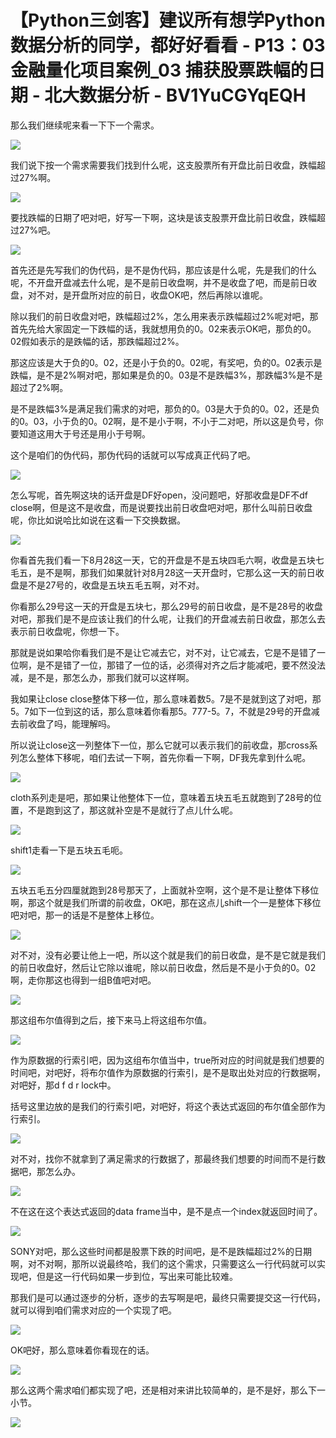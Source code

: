 # 【Python三剑客】建议所有想学Python数据分析的同学，都好好看看 - P13：03 金融量化项目案例_03 捕获股票跌幅的日期 - 北大数据分析 - BV1YuCGYqEQH

那么我们继续呢来看一下下一个需求。

![](img/c12a3c056c95b357808512f08ec737d6_1.png)

我们说下按一个需求需要我们找到什么呢，这支股票所有开盘比前日收盘，跌幅超过27%啊。

![](img/c12a3c056c95b357808512f08ec737d6_3.png)

要找跌幅的日期了吧对吧，好写一下啊，这块是该支股票开盘比前日收盘，跌幅超过27%吧。

![](img/c12a3c056c95b357808512f08ec737d6_5.png)

首先还是先写我们的伪代码，是不是伪代码，那应该是什么呢，先是我们的什么呢，不开盘开盘减去什么呢，是不是前日收盘啊，并不是收盘了吧，而是前日收盘，对不对，是开盘所对应的前日，收盘OK吧，然后再除以谁呢。

除以我们的前日收盘对吧，跌幅超过2%，怎么用来表示跌幅超过2%呢对吧，那首先先给大家固定一下跌幅的话，我就想用负的0。02来表示OK吧，那负的0。02假如表示的是跌幅的话，那跌幅超过2%。

那这应该是大于负的0。02，还是小于负的0。02呢，有奖吧，负的0。02表示是跌幅，是不是2%啊对吧，那如果是负的0。03是不是跌幅3%，那跌幅3%是不是超过了2%啊。

是不是跌幅3%是满足我们需求的对吧，那负的0。03是大于负的0。02，还是负的0。03，小于负的0。02啊，是不是小于啊，不小于二对吧，所以这是负号，你要知道这用大于号还是用小于号啊。

这个是咱们的伪代码，那伪代码的话就可以写成真正代码了吧。

![](img/c12a3c056c95b357808512f08ec737d6_7.png)

怎么写呢，首先啊这块的话开盘是DF好open，没问题吧，好那收盘是DF不df close啊，但是这不是收盘，而是说要找出前日收盘吧对吧，那什么叫前日收盘呢，你比如说哈比如说在这看一下交换数据。



![](img/c12a3c056c95b357808512f08ec737d6_9.png)

你看首先我们看一下8月28这一天，它的开盘是不是五块四毛六啊，收盘是五块七毛五，是不是啊，那我们如果就针对8月28这一天开盘时，它那么这一天的前日收盘是不是27号的，收盘是五块五毛五啊，对不对。

你看那么29号这一天的开盘是五块七，那么29号的前日收盘，是不是28号的收盘对吧，那我们是不是应该让我们的什么呢，让我们的开盘减去前日收盘，那怎么去表示前日收盘呢，你想一下。

那就是说如果哈你看我们是不是让它减去它，对不对，让它减去，它是不是错了一位啊，是不是错了一位，那错了一位的话，必须得对齐之后才能减吧，要不然没法减，是不是，那怎么办，那我们就可以这样啊。

我如果让close close整体下移一位，那么意味着数5。7是不是就到这了对吧，那5。7如下一位到这的话，那么意味着你看那5。777-5。7，不就是29号的开盘减去前收盘了吗，能理解吗。

所以说让close这一列整体下一位，那么它就可以表示我们的前收盘，那cross系列怎么整体下移呢，咱们去试一下啊，首先你看一下啊，DF我先拿到什么呢。



![](img/c12a3c056c95b357808512f08ec737d6_11.png)

cloth系列走是吧，那如果让他整体下一位，意味着五块五毛五就跑到了28号的位置，不是跑到这了，那这就补空是不是就行了点儿什么呢。



![](img/c12a3c056c95b357808512f08ec737d6_13.png)

shift1走看一下是五块五毛呃。

![](img/c12a3c056c95b357808512f08ec737d6_15.png)

五块五毛五分四厘就跑到28号那天了，上面就补空啊，这个是不是让整体下移位啊，那这个就是我们所谓的前收盘，OK吧，那在这点儿shift一个一是整体下移位吧对吧，那一的话是不是整体上移位。



![](img/c12a3c056c95b357808512f08ec737d6_17.png)

对不对，没有必要让他上一吧，所以这个就是我们的前日收盘，是不是它就是我们的前日收盘好，然后让它除以谁呢，除以前日收盘，然后是不是小于负的0。02啊，走你那这也得到一组B值吧对吧。



![](img/c12a3c056c95b357808512f08ec737d6_19.png)

那这组布尔值得到之后，接下来马上将这组布尔值。

![](img/c12a3c056c95b357808512f08ec737d6_21.png)

作为原数据的行索引吧，因为这组布尔值当中，true所对应的时间就是我们想要的时间吧，对吧好，将布尔值作为原数据的行索引，是不是取出处对应的行数据啊，对吧好，那d f d r lock中。

括号这里边放的是我们的行索引吧，对吧好，将这个表达式返回的布尔值全部作为行索引。

![](img/c12a3c056c95b357808512f08ec737d6_23.png)

对不对，找你不就拿到了满足需求的行数据了，那最终我们想要的时间而不是行数据吧，那怎么办。

![](img/c12a3c056c95b357808512f08ec737d6_25.png)

不在这在这个表达式返回的data frame当中，是不是点一个index就返回时间了。

![](img/c12a3c056c95b357808512f08ec737d6_27.png)

SONY对吧，那么这些时间都是股票下跌的时间吧，是不是跌幅超过2%的日期啊，对不对啊，那所以说最终哈，我们的这个需求，只需要这么一行代码就可以实现吧，但是这一行代码如果一步到位，写出来可能比较难。

那我们是可以通过逐步的分析，逐步的去写啊是吧，最终只需要提交这一行代码，就可以得到咱们需求对应的一个实现了吧。



![](img/c12a3c056c95b357808512f08ec737d6_29.png)

OK吧好，那么意味着你看现在的话。

![](img/c12a3c056c95b357808512f08ec737d6_31.png)

那么这两个需求咱们都实现了吧，还是相对来讲比较简单的，是不是好，那么下一小节。

![](img/c12a3c056c95b357808512f08ec737d6_33.png)